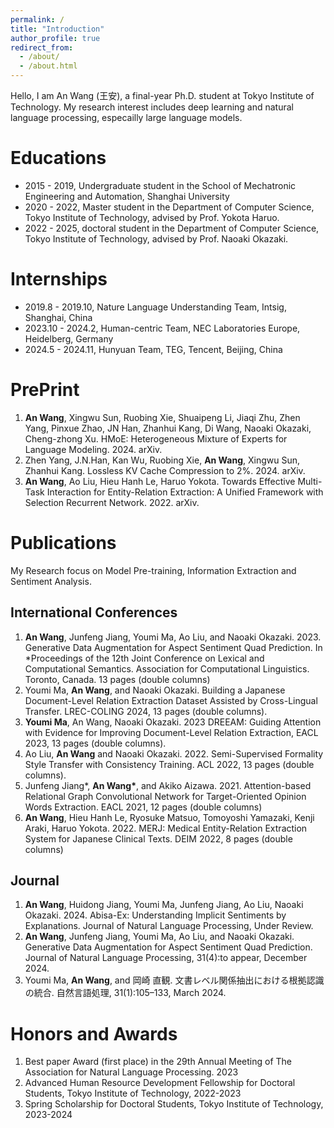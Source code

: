 ```yaml
---
permalink: /
title: "Introduction"
author_profile: true
redirect_from: 
  - /about/
  - /about.html
---
```


Hello, I am An Wang (王安), a final-year Ph.D. student at Tokyo Institute of Technology.
My research interest includes deep learning and natural language processing, especailly large language models.

Educations
======
- 2015 - 2019, Undergraduate student in the School of Mechatronic Engineering and Automation, Shanghai University
- 2020 - 2022, Master student in the Department of Computer Science, Tokyo Institute of Technology, advised by Prof. Yokota Haruo.
- 2022 - 2025, doctoral student in the Department of Computer Science, Tokyo Institute of Technology, advised by Prof. Naoaki Okazaki.

Internships
======
- 2019.8 - 2019.10, Nature Language Understanding Team, Intsig, Shanghai, China
- 2023.10 - 2024.2, Human-centric Team, NEC Laboratories Europe, Heidelberg, Germany
- 2024.5 - 2024.11, Hunyuan Team, TEG, Tencent, Beijing, China

PrePrint
======
1. **An Wang**, Xingwu Sun, Ruobing Xie, Shuaipeng Li, Jiaqi Zhu, Zhen Yang, Pinxue Zhao, JN Han, Zhanhui Kang, Di Wang, Naoaki Okazaki, Cheng-zhong Xu. HMoE: Heterogeneous Mixture of Experts for Language Modeling. 2024. arXiv.
2. Zhen Yang, J.N.Han, Kan Wu, Ruobing Xie, **An Wang**, Xingwu Sun, Zhanhui Kang. Lossless KV Cache Compression to 2%. 2024. arXiv.
3. **An Wang**, Ao Liu, Hieu Hanh Le, Haruo Yokota. Towards Effective Multi-Task Interaction for Entity-Relation Extraction: A Unified Framework with Selection Recurrent Network. 2022. arXiv.

Publications
======
My Research focus on Model Pre-training, Information Extraction and Sentiment Analysis.

International Conferences
------
1. **An Wang**, Junfeng Jiang, Youmi Ma, Ao Liu, and Naoaki Okazaki. 2023. Generative Data Augmentation for Aspect Sentiment Quad Prediction. In *Proceedings of the 12th Joint Conference on Lexical and Computational Semantics. Association for Computational Linguistics. Toronto, Canada. 13 pages (double columns)
2. Youmi Ma, **An Wang**, and Naoaki Okazaki. Building a Japanese Document-Level Relation Extraction Dataset Assisted by Cross-Lingual Transfer. LREC-COLING 2024, 13 pages (double columns).
3. **Youmi Ma**, An Wang, Naoaki Okazaki. 2023 DREEAM: Guiding Attention with Evidence for Improving Document-Level Relation Extraction, EACL 2023, 13 pages (double columns). 
4. Ao Liu, **An Wang** and Naoaki Okazaki. 2022. Semi-Supervised Formality Style Transfer with Consistency Training. ACL 2022, 13 pages (double columns).  
5. Junfeng Jiang\*, **An Wang\***, and Akiko Aizawa. 2021. Attention-based Relational Graph Convolutional Network for Target-Oriented Opinion Words Extraction. EACL 2021, 12 pages (double columns)
6. **An Wang**, Hieu Hanh Le, Ryosuke Matsuo, Tomoyoshi Yamazaki, Kenji Araki, Haruo Yokota. 2022. MERJ: Medical Entity-Relation Extraction System for Japanese Clinical Texts. DEIM 2022, 8 pages (double columns)

Journal
------
1. **An Wang**, Huidong Jiang, Youmi Ma, Junfeng Jiang, Ao Liu, Naoaki Okazaki. 2024. Abisa-Ex: Understanding Implicit Sentiments by Explanations. Journal of Natural Language Processing, Under Review.
2. **An Wang**, Junfeng Jiang, Youmi Ma, Ao Liu, and Naoaki Okazaki. Generative Data Augmentation for Aspect Sentiment Quad Prediction. Journal of Natural Language Processing, 31(4):to appear, December 2024.
3. Youmi Ma, **An Wang**, and 岡崎 直観. 文書レベル関係抽出における根拠認識の統合. 自然言語処理, 31(1):105–133, March 2024.

Honors and Awards
======
1. Best paper Award (first place) in the 29th Annual Meeting of The Association for Natural Language Processing. 2023
2. Advanced Human Resource Development Fellowship for Doctoral Students, Tokyo Institute of Technology, 2022-2023
3. Spring Scholarship for Doctoral Students, Tokyo Institute of Technology, 2023-2024
